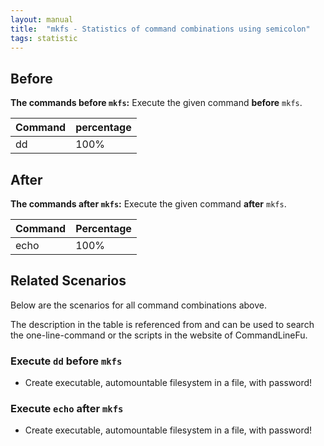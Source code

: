 ```yaml
---
layout: manual
title:  "mkfs - Statistics of command combinations using semicolon"
tags: statistic
---
```


## Before

__The commands before `mkfs`:__  Execute the given command __before__ `mkfs`.

| Command | percentage |
|--------|--------|
| dd | 100% |



## After

__The commands after `mkfs`:__ Execute the given command __after__ `mkfs`.

| Command | Percentage | 
|-------|--------|
| echo | 100% |



## Related Scenarios

Below are the scenarios for all command combinations above.

The description in the table is referenced from and can be used to search the one-line-command or the scripts in the website of CommandLineFu.


### Execute `dd` before `mkfs`

- Create executable, automountable filesystem in a file, with password!

            


### Execute `echo` after `mkfs`

- Create executable, automountable filesystem in a file, with password!

            
